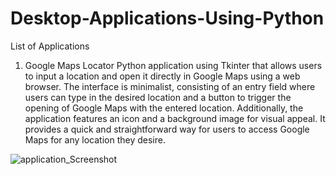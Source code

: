 # Desktop-Applications-Using-Python
List of Applications 

1. Google Maps Locator
   Python application using Tkinter that allows users to input a location and open it directly in Google Maps using a web browser. The interface is minimalist, consisting of an entry 
  field where users can type in the desired location and a button to trigger the opening of Google Maps with the entered location. Additionally, the application features an icon and 
  a background image for visual appeal. It provides a quick and straightforward way for users to access Google Maps for any location they desire.




![application_Screenshot](https://github.com/waqarali-pythonista/Desktop-Applications-Using-Pythons/assets/130203895/5cd9c12d-917a-4be9-aea5-6ad47dad11e8)

